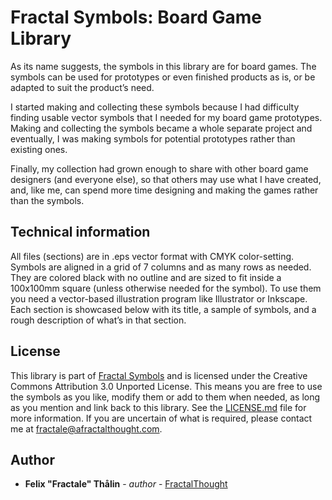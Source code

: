 # Fractal Symbols: Board Game Library

As its name suggests, the symbols in this library are for board games. The symbols can be used for prototypes or even finished products as is, or be adapted to suit the product’s need.

I started making and collecting these symbols because I had difficulty finding usable vector symbols that I needed for my board game prototypes. Making and collecting the symbols became a whole separate project and eventually, I was making symbols for potential prototypes rather than existing ones.

Finally, my collection had grown enough to share with other board game designers (and everyone else), so that others may use what I have created, and, like me, can spend more time designing and making the games rather than the symbols.

## Technical information
All files (sections) are in .eps vector format with CMYK color-setting. Symbols are aligned in a grid of 7 columns and as many rows as needed. They are colored black with no outline and are sized to fit inside a 100x100mm square (unless otherwise needed for the symbol). To use them you need a vector-based illustration program like Illustrator or Inkscape. Each section is showcased below with its title, a sample of symbols, and a rough description of what’s in that section.

## License
This library is part of [Fractal Symbols](http://afractalthought.com/fractal-symbols/) and is licensed under the Creative Commons Attribution 3.0 Unported License. This means you are free to use the symbols as you like, modify them or add to them when needed, as long as you mention and link back to this library. See the [LICENSE.md](LICENSE.md) file for more information. If you are uncertain of what is required, please contact me at fractale@afractalthought.com.

## Author

* **Felix "Fractale" Thålin** - *author* - [FractalThought](https://github.com/FractalThought)
